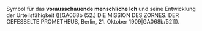 
Symbol für das **vorausschauende menschliche Ich** und seine Entwicklung der Urteilsfähigkeit ([[GA068b (52.) DIE MISSION DES ZORNES. DER GEFESSELTE PROMETHEUS, Berlin, 21. Oktober 1909|GA068b/52]]).
